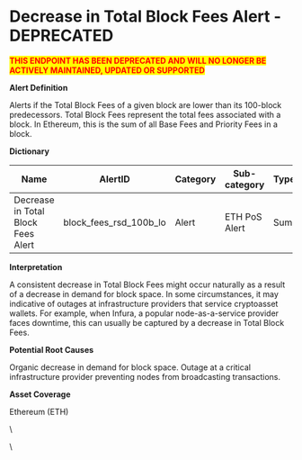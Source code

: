 # Decrease in Total Block Fees Alert - DEPRECATED

<mark style="color:red;">**THIS ENDPOINT HAS BEEN DEPRECATED AND WILL NO LONGER BE ACTIVELY MAINTAINED, UPDATED OR SUPPORTED**</mark>

**Alert Definition**

Alerts if the Total Block Fees of a given block are lower than its 100-block predecessors. Total Block Fees represent the total fees associated with a block. In Ethereum, this is the sum of all Base Fees and Priority Fees in a block.

**Dictionary**

| Name                               | AlertID                    | Category | Sub-category  | Type | Unit | Interval |
| ---------------------------------- | -------------------------- | -------- | ------------- | ---- | ---- | -------- |
| Decrease in Total Block Fees Alert | block\_fees\_rsd\_100b\_lo | Alert    | ETH PoS Alert | Sum  | Gas  | Ad hoc   |

**Interpretation**

A consistent decrease in Total Block Fees might occur naturally as a result of a decrease in demand for block space. In some circumstances, it may indicative of outages at infrastructure providers that service cryptoasset wallets. For example, when Infura, a popular node-as-a-service provider faces downtime, this can usually be captured by a decrease in Total Block Fees.

**Potential Root Causes**

Organic decrease in demand for block space. Outage at a critical infrastructure provider preventing nodes from broadcasting transactions.

**Asset Coverage**

Ethereum (ETH)

\




\
